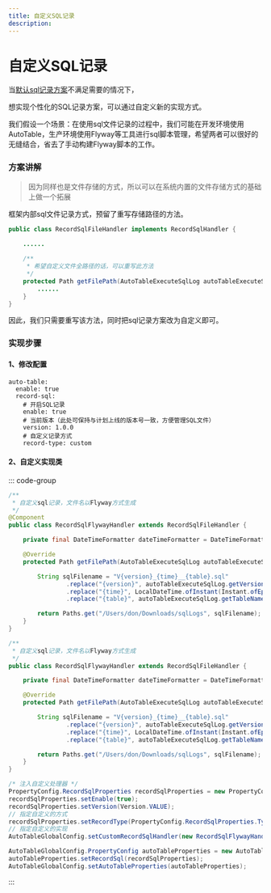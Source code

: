 ```yaml
---
title: 自定义SQL记录
description:
---
```


# 自定义SQL记录

当[默认sql记录方案](/指南/高级/开发生产环境.html#开发环境)不满足需要的情况下，

想实现个性化的SQL记录方案，可以通过自定义新的实现方式。

我们假设一个场景：在使用sql文件记录的过程中，我们可能在开发环境使用AutoTable，生产环境使用Flyway等工具进行sql脚本管理，希望两者可以很好的无缝结合，省去了手动构建Flyway脚本的工作。

### 方案讲解

> 因为同样也是文件存储的方式，所以可以在系统内置的文件存储方式的基础上做一个拓展

框架内部sql文件记录方式，预留了重写存储路径的方法。

```java
public class RecordSqlFileHandler implements RecordSqlHandler {
    
    ......

    /**
     * 希望自定义文件全路径的话，可以重写此方法
     */
    protected Path getFilePath(AutoTableExecuteSqlLog autoTableExecuteSqlLog) {
        ......
    }
}
```

因此，我们只需要重写该方法，同时把sql记录方案改为自定义即可。

### 实现步骤

> 

#### 1、修改配置

```yaml{8,9}
auto-table:
  enable: true
  record-sql:
    # 开启SQL记录
    enable: true
    # 当前版本（此处可保持与计划上线的版本号一致，方便管理SQL文件）
    version: 1.0.0
    # 自定义记录方式
    record-type: custom
```

#### 2、自定义实现类

::: code-group

```java [SpringBoot应用]
/**
 * 自定义sql记录，文件名以Flyway方式生成
 */
@Component
public class RecordSqlFlywayHandler extends RecordSqlFileHandler {

    private final DateTimeFormatter dateTimeFormatter = DateTimeFormatter.ofPattern("yyyyMMddHHmmss");

    @Override
    protected Path getFilePath(AutoTableExecuteSqlLog autoTableExecuteSqlLog) {

        String sqlFilename = "V{version}_{time}__{table}.sql"
                .replace("{version}", autoTableExecuteSqlLog.getVersion())
                .replace("{time}", LocalDateTime.ofInstant(Instant.ofEpochMilli(autoTableExecuteSqlLog.getExecutionTime()), ZoneId.systemDefault()).format(dateTimeFormatter))
                .replace("{table}", autoTableExecuteSqlLog.getTableName());

        return Paths.get("/Users/don/Downloads/sqlLogs", sqlFilename);
    }
}
```

```java [普通java]
/**
 * 自定义sql记录，文件名以Flyway方式生成
 */
public class RecordSqlFlywayHandler extends RecordSqlFileHandler {

    private final DateTimeFormatter dateTimeFormatter = DateTimeFormatter.ofPattern("yyyyMMddHHmmss");

    @Override
    protected Path getFilePath(AutoTableExecuteSqlLog autoTableExecuteSqlLog) {

        String sqlFilename = "V{version}_{time}__{table}.sql"
                .replace("{version}", autoTableExecuteSqlLog.getVersion())
                .replace("{time}", LocalDateTime.ofInstant(Instant.ofEpochMilli(autoTableExecuteSqlLog.getExecutionTime()), ZoneId.systemDefault()).format(dateTimeFormatter))
                .replace("{table}", autoTableExecuteSqlLog.getTableName());

        return Paths.get("/Users/don/Downloads/sqlLogs", sqlFilename);
    }
}

/* 注入自定义处理器 */
PropertyConfig.RecordSqlProperties recordSqlProperties = new PropertyConfig.RecordSqlProperties();
recordSqlProperties.setEnable(true);
recordSqlProperties.setVersion(Version.VALUE);
// 指定自定义的方式
recordSqlProperties.setRecordType(PropertyConfig.RecordSqlProperties.TypeEnum.custom);
// 指定自定义的实现
AutoTableGlobalConfig.setCustomRecordSqlHandler(new RecordSqlFlywayHandler());

AutoTableGlobalConfig.PropertyConfig autoTableProperties = new AutoTableGlobalConfig.PropertyConfig();
autoTableProperties.setRecordSql(recordSqlProperties);
AutoTableGlobalConfig.setAutoTableProperties(autoTableProperties);
```

:::
